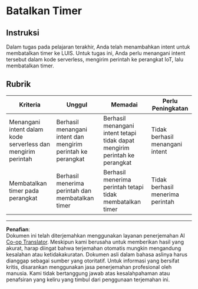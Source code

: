<!--
CO_OP_TRANSLATOR_METADATA:
{
  "original_hash": "da5d9360fe02fdcc1e91a725016c846d",
  "translation_date": "2025-08-27T23:11:39+00:00",
  "source_file": "6-consumer/lessons/3-spoken-feedback/assignment.md",
  "language_code": "id"
}
-->
# Batalkan Timer

## Instruksi

Dalam tugas pada pelajaran terakhir, Anda telah menambahkan intent untuk membatalkan timer ke LUIS. Untuk tugas ini, Anda perlu menangani intent tersebut dalam kode serverless, mengirim perintah ke perangkat IoT, lalu membatalkan timer.

## Rubrik

| Kriteria | Unggul | Memadai | Perlu Peningkatan |
| -------- | ------- | -------- | ----------------- |
| Menangani intent dalam kode serverless dan mengirim perintah | Berhasil menangani intent dan mengirim perintah ke perangkat | Berhasil menangani intent tetapi tidak dapat mengirim perintah ke perangkat | Tidak berhasil menangani intent |
| Membatalkan timer pada perangkat | Berhasil menerima perintah dan membatalkan timer | Berhasil menerima perintah tetapi tidak membatalkan timer | Tidak berhasil menerima perintah |

---

**Penafian**:  
Dokumen ini telah diterjemahkan menggunakan layanan penerjemahan AI [Co-op Translator](https://github.com/Azure/co-op-translator). Meskipun kami berusaha untuk memberikan hasil yang akurat, harap diingat bahwa terjemahan otomatis mungkin mengandung kesalahan atau ketidakakuratan. Dokumen asli dalam bahasa aslinya harus dianggap sebagai sumber yang otoritatif. Untuk informasi yang bersifat kritis, disarankan menggunakan jasa penerjemahan profesional oleh manusia. Kami tidak bertanggung jawab atas kesalahpahaman atau penafsiran yang keliru yang timbul dari penggunaan terjemahan ini.
